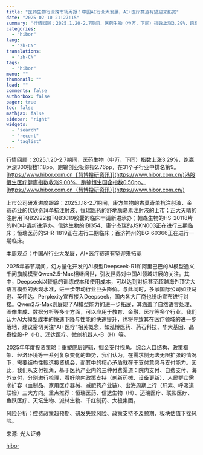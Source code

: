 ```yaml
---
title: "医药生物行业跨市场周报：中国AI行业大发展，AI+医疗赛道有望迎来拓宽"
date: "2025-02-10 21:27:15"
summary: "行情回顾：2025.1.20-2.7期间，医药生物（申万，下同）指数上涨3.29%，跑赢沪深3..."
categories:
  - "hibor"
lang:
  - "zh-CN"
translations:
  - "zh-CN"
tags:
  - "hibor"
menu: ""
thumbnail: ""
lead: ""
comments: false
authorbox: false
pager: true
toc: false
mathjax: false
sidebar: "right"
widgets:
  - "search"
  - "recent"
  - "taglist"
---
```


行情回顾：2025.1.20-2.7期间，医药生物（申万，下同）指数上涨3.29%，跑赢沪深300指数1.18pp，跑输创业板综指2.76pp，在31个子行业中排名第9。[https://www.hibor.com.cn【慧博投研资讯】](https://www.hibor.com.cn/)港股恒生医疗健康指数收涨9.00%，跑输恒生国企指数0.50pp。[https://www.hibor.com.cn（慧博投研资讯）](https://www.hibor.com.cn/)

上市公司研发进度跟踪：2025.1.18-2.7期间，康方生物的古莫奇单抗注射液、金赛药业的伏欣奇拜单抗注射液、恒瑞医药的舒地胰岛素注射液的上市；正大天晴的注射用TQB2922和TQB3019胶囊的临床申请新进承办；翰森生物的HS-20118片的IND申请新进承办。信达生物的IBI354、康宁杰瑞的JSKN003正在进行三期临床；恒瑞医药的SHR-1819正在进行二期临床；百济神州的BG-60366正在进行一期临床。

本周观点：中国AI行业大发展，AI+医疗赛道有望迎来拓宽

2025年春节期间，幻方量化开发的AI模型Deepseek-R1和阿里巴巴的AI模型通义千问旗舰模型Qwen2.5-Max相继问世，引发世界对中国AI领域进展的关注。其中，Deepseek以较低的训练成本和使用成本，可以达到对标甚至超越海外顶尖大语言模型的表现水准，进一步带动行业巨头降价。与此同时，多家国际公司如亚马逊、英伟达、Perplexity宣布接入Deepseek，国内各大厂商也纷纷宣布进行对接。Qwen2.5-Max则展现了AI模型能力的进一步拓展，其涵盖了自然语言处理、图像生成、数据分析等多个方面，可以应用于教育、金融、医疗等多个行业。我们认为AI大模型成本的快速下降与性能的快速提升，也将导致其在医疗领域的进一步落地，建议密切关注“AI+医疗”相关概念，如泓博医药、药石科技、华大基因、晶泰控股-P（H）、润达医疗、微创机器人-B（H）等。

2025年年度投资策略：重塑底层逻辑，掘金支付视角。综合人口结构、政策框架、经济环境等一系列复杂变化的趋势，我们认为，在需求侧无法无限扩张的情况下，需要结构性甄选投资机会，而其中的核心矛盾就在于支付意愿与支付能力。因此，我们从支付视角，基于医药产业内的三种付费渠道：院内支付、自费支付、海外支付，分别进行梳理，看好院内政策支持（创新药械、设备更新）、人民群众需求扩容（血制品、家用医疗器械、减肥药产业链）、出海周期上行（肝素、呼吸道联检）三大方向。重点推荐：恒瑞医药、信达生物（H）、迈瑞医疗、联影医疗、鱼跃医疗、天坛生物、派林生物、千红制药、太极集团。

风险分析：控费政策超预期、研发失败风险、政策支持不及预期、板块估值下挫风险。

来源: 光大证券

[hibor](https://www.hibor.com.cn/data/a5b659ac92a892846f1720a8d2e7e7d5.html)
